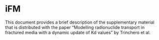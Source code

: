 # iFM
This document provides a brief description of the supplementary material that is distributed with the paper 
“Modelling radionuclide transport in fractured media with a dynamic update of Kd values” by Trinchero et al. 
